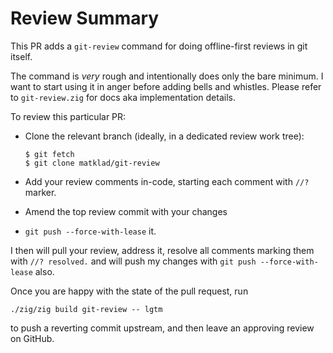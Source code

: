 # Review Summary

This PR adds a `git-review` command for doing offline-first reviews in git itself.

The command is _very_ rough and intentionally does only the bare minimum. I want to start using it
in anger before adding bells and whistles. Please refer to `git-review.zig` for docs aka
implementation details.

To review this particular PR:

* Clone the relevant branch (ideally, in a dedicated review work tree):

    ```
    $ git fetch
    $ git clone matklad/git-review
    ```
* Add your review comments in-code, starting each comment with `//?` marker.
* Amend the top review commit with your changes
* `git push --force-with-lease` it.

I then will pull your review, address it, resolve all comments marking them with `//? resolved.` and
will push my changes with `git push --force-with-lease` also.

Once you are happy with the state of the pull request, run

```
./zig/zig build git-review -- lgtm
```

to push a reverting commit upstream, and then leave an approving review on GitHub.
